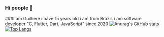 ### Hi people 👋
###I am Guilhere
i have 15 years old
i am from Brazil.
i am software developer "C, Flutter, Dart, JavaScript" since 2020 
![Anurag's GitHub stats](https://github-readme-stats.vercel.app/api?username=bfbfghb&show_icons=true&theme=radical)
[![Top Langs](https://github-readme-stats.vercel.app/api/top-langs/?username=bfbfghb&layout=compact)](https://github.com/anuraghazra/github-readme-stats)
<!---**bfbfghb/bfbfghb** is a ✨ _special_ ✨ repository because its `README.md` (this file) appears on your GitHub profile.
[![Anurag's GitHub stats](https://github-readme-stats.vercel.app/api?username=bfbfghb)](https://github.com/anuraghazra/github-readme-stats)
Here are some ideas to get you started:

- 🔭 I’m currently working on ...
- 🌱 I’m currently learning ...
- 👯 I’m looking to collaborate on ...
- 🤔 I’m looking for help with ...
- 💬 Ask me about ...
- 📫 How to reach me: ...
- 😄 Pronouns: ...
- ⚡ Fun fact: ...
-->
